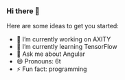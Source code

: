 ### Hi there 👋

Here are some ideas to get you started:

- 🔭 I’m currently working on AXITY
- 🌱 I’m currently learning TensorFlow
- 💬 Ask me about Angular
- 😄 Pronouns: 6t
- ⚡ Fun fact: programming
